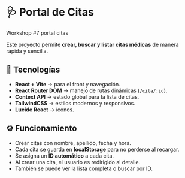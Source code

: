 # 🩺 Portal de Citas

Workshop #7 portal citas
 
Este proyecto permite **crear, buscar y listar citas médicas** de manera rápida y sencilla.  

## 🚀 Tecnologías
- **React + Vite** → para el front y navegación.
- **React Router DOM** → manejo de rutas dinámicas (`/cita/:id`).
- **Context API** → estado global para la lista de citas.
- **TailwindCSS** → estilos modernos y responsivos.
- **Lucide React** → íconos.

## ⚙️ Funcionamiento
- Crear citas con nombre, apellido, fecha y hora.  
- Cada cita se guarda en **localStorage** para no perderse al recargar.  
- Se asigna un **ID automático** a cada cita.  
- Al crear una cita, el usuario es redirigido al detalle.  
- También se puede ver la lista completa o buscar por ID.

